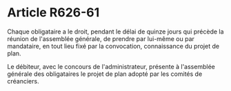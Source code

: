 # Article R626-61

<p>Chaque obligataire a le droit, pendant le délai de quinze jours qui précède la réunion de l'assemblée générale, de prendre par lui-même ou par mandataire, en tout lieu fixé par la convocation, connaissance du projet de plan. </p><p>Le débiteur, avec le concours de l'administrateur, présente à l'assemblée générale des obligataires le projet de plan adopté par les comités de créanciers. </p>